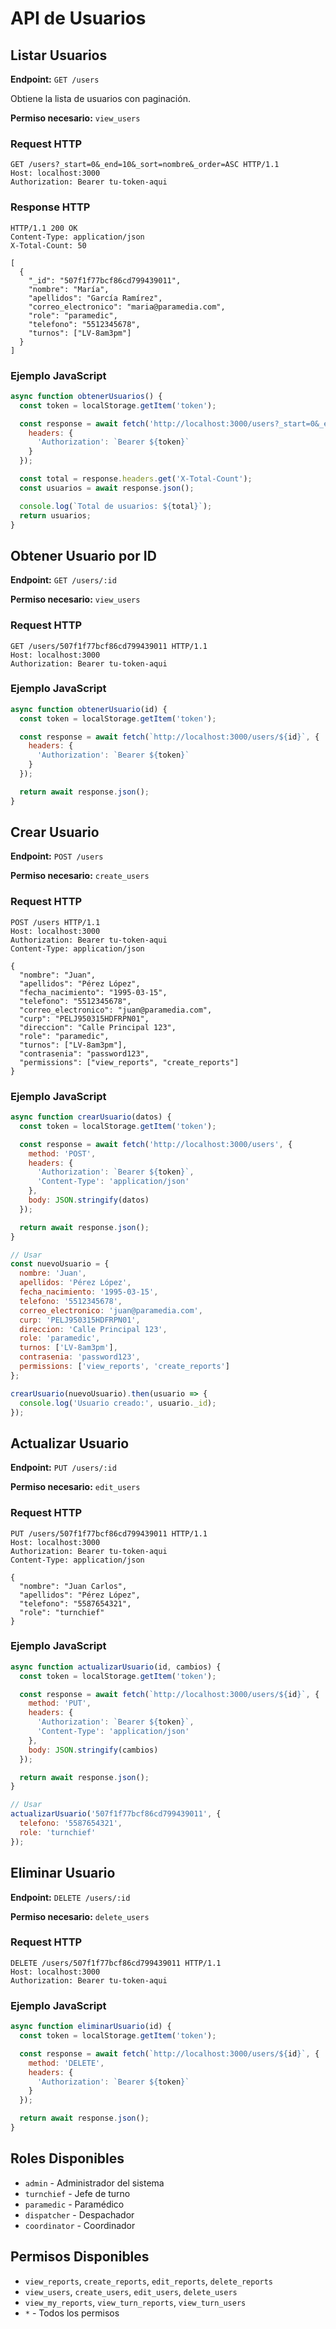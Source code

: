 # API de Usuarios

## Listar Usuarios

**Endpoint:** `GET /users`

Obtiene la lista de usuarios con paginación.

**Permiso necesario:** `view_users`

### Request HTTP

```http
GET /users?_start=0&_end=10&_sort=nombre&_order=ASC HTTP/1.1
Host: localhost:3000
Authorization: Bearer tu-token-aqui
```

### Response HTTP

```http
HTTP/1.1 200 OK
Content-Type: application/json
X-Total-Count: 50

[
  {
    "_id": "507f1f77bcf86cd799439011",
    "nombre": "María",
    "apellidos": "García Ramírez",
    "correo_electronico": "maria@paramedia.com",
    "role": "paramedic",
    "telefono": "5512345678",
    "turnos": ["LV-8am3pm"]
  }
]
```

### Ejemplo JavaScript

```javascript
async function obtenerUsuarios() {
  const token = localStorage.getItem('token');

  const response = await fetch('http://localhost:3000/users?_start=0&_end=10', {
    headers: {
      'Authorization': `Bearer ${token}`
    }
  });

  const total = response.headers.get('X-Total-Count');
  const usuarios = await response.json();

  console.log(`Total de usuarios: ${total}`);
  return usuarios;
}
```

## Obtener Usuario por ID

**Endpoint:** `GET /users/:id`

**Permiso necesario:** `view_users`

### Request HTTP

```http
GET /users/507f1f77bcf86cd799439011 HTTP/1.1
Host: localhost:3000
Authorization: Bearer tu-token-aqui
```

### Ejemplo JavaScript

```javascript
async function obtenerUsuario(id) {
  const token = localStorage.getItem('token');

  const response = await fetch(`http://localhost:3000/users/${id}`, {
    headers: {
      'Authorization': `Bearer ${token}`
    }
  });

  return await response.json();
}
```

## Crear Usuario

**Endpoint:** `POST /users`

**Permiso necesario:** `create_users`

### Request HTTP

```http
POST /users HTTP/1.1
Host: localhost:3000
Authorization: Bearer tu-token-aqui
Content-Type: application/json

{
  "nombre": "Juan",
  "apellidos": "Pérez López",
  "fecha_nacimiento": "1995-03-15",
  "telefono": "5512345678",
  "correo_electronico": "juan@paramedia.com",
  "curp": "PELJ950315HDFRPN01",
  "direccion": "Calle Principal 123",
  "role": "paramedic",
  "turnos": ["LV-8am3pm"],
  "contrasenia": "password123",
  "permissions": ["view_reports", "create_reports"]
}
```

### Ejemplo JavaScript

```javascript
async function crearUsuario(datos) {
  const token = localStorage.getItem('token');

  const response = await fetch('http://localhost:3000/users', {
    method: 'POST',
    headers: {
      'Authorization': `Bearer ${token}`,
      'Content-Type': 'application/json'
    },
    body: JSON.stringify(datos)
  });

  return await response.json();
}

// Usar
const nuevoUsuario = {
  nombre: 'Juan',
  apellidos: 'Pérez López',
  fecha_nacimiento: '1995-03-15',
  telefono: '5512345678',
  correo_electronico: 'juan@paramedia.com',
  curp: 'PELJ950315HDFRPN01',
  direccion: 'Calle Principal 123',
  role: 'paramedic',
  turnos: ['LV-8am3pm'],
  contrasenia: 'password123',
  permissions: ['view_reports', 'create_reports']
};

crearUsuario(nuevoUsuario).then(usuario => {
  console.log('Usuario creado:', usuario._id);
});
```

## Actualizar Usuario

**Endpoint:** `PUT /users/:id`

**Permiso necesario:** `edit_users`

### Request HTTP

```http
PUT /users/507f1f77bcf86cd799439011 HTTP/1.1
Host: localhost:3000
Authorization: Bearer tu-token-aqui
Content-Type: application/json

{
  "nombre": "Juan Carlos",
  "apellidos": "Pérez López",
  "telefono": "5587654321",
  "role": "turnchief"
}
```

### Ejemplo JavaScript

```javascript
async function actualizarUsuario(id, cambios) {
  const token = localStorage.getItem('token');

  const response = await fetch(`http://localhost:3000/users/${id}`, {
    method: 'PUT',
    headers: {
      'Authorization': `Bearer ${token}`,
      'Content-Type': 'application/json'
    },
    body: JSON.stringify(cambios)
  });

  return await response.json();
}

// Usar
actualizarUsuario('507f1f77bcf86cd799439011', {
  telefono: '5587654321',
  role: 'turnchief'
});
```

## Eliminar Usuario

**Endpoint:** `DELETE /users/:id`

**Permiso necesario:** `delete_users`

### Request HTTP

```http
DELETE /users/507f1f77bcf86cd799439011 HTTP/1.1
Host: localhost:3000
Authorization: Bearer tu-token-aqui
```

### Ejemplo JavaScript

```javascript
async function eliminarUsuario(id) {
  const token = localStorage.getItem('token');

  const response = await fetch(`http://localhost:3000/users/${id}`, {
    method: 'DELETE',
    headers: {
      'Authorization': `Bearer ${token}`
    }
  });

  return await response.json();
}
```

## Roles Disponibles

- `admin` - Administrador del sistema
- `turnchief` - Jefe de turno
- `paramedic` - Paramédico
- `dispatcher` - Despachador
- `coordinator` - Coordinador

## Permisos Disponibles

- `view_reports`, `create_reports`, `edit_reports`, `delete_reports`
- `view_users`, `create_users`, `edit_users`, `delete_users`
- `view_my_reports`, `view_turn_reports`, `view_turn_users`
- `*` - Todos los permisos
